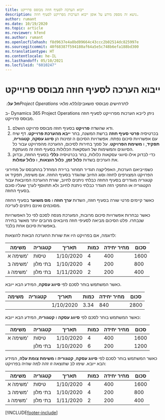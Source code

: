 ```yaml
---
title: ייבוא הערכה לסעיף חוזה מבוסס פרוייקט
description: נושא זה מספק מידע על אופן ייבוא הערכות מפרויקט לסעיף חוזה.
author: rumant
ms.date: 10/19/2020
ms.topic: article
ms.reviewer: kfend
ms.author: rumant
ms.openlocfilehash: f8d9637e4a8bd09664c43ccc2b02514dc825997e
ms.sourcegitcommit: 40f68387f594180af64a5e5c748b6efa188bd300
ms.translationtype: HT
ms.contentlocale: he-IL
ms.lasthandoff: 05/10/2021
ms.locfileid: "6010247"
---
```

# <a name="import-an-estimate-to-a-project-based-contract-line"></a>ייבוא הערכה לסעיף חוזה מבוסס פרוייקט

_**חל על:** ‏Project Operations לתרחישים מבוססי משאבים/ללא מלאי_

ב- Dynamics 365 Project Operations ניתן לייבא הערכות מפרוייקט לסעיף חוזה מבוסס פרוייקט.

1. ודא שהשדה **פרויקט** בסעיף חוזה מבוסס פרויקט הושלם.
2. בכרטיסיה **פרטי סעיף חוזה** ברשת המשנה, בחר **ייבא מהערכת פרוייקט**. דף שיח עם אפשרויות סיכום נפתח. אפשרויות הסיכום ה זמינות הן **סיווג עסקה**, **קטגוריה**, **תפקיד**, ו **משימת הפרויקט**. על סמך בחירות לסיכום, ההערכה מהפרויקט עבור כל הסיווגים והמשימות של העסקאות הכלולות בסעיף חוזה זה מועתקת. 
3. כדי לבדוק אילו סיווגי עסקאות כלולות, בחר בכרטיסיה **כללי** בסעיף החוזה, ובדוק את הערכים בשדות **כלול זמן**, **כלול הוצאות**, ו **כלול עמלות**.

כשמייביאם הערכות, האפליקצה תגדיר תמחור ברירת המחדל בהתבסס על מחירוני הפרויקט המצורפים לחוזה וסוג החיוב שהוגדר בסעיף החוזה. אם משימה, תפקיד או קטגוריה מוגדרים בסעיף החוזה כבלתי ניתנים לחיוב, שורת ההערכה המיובאת עבור הקטגוריה או התפקי הזה תוגדר כבלתי ניתנת לחיוב ולא תתווסף לערך שעליו סוכם בסעיף החוזה.

כאשר קיימים פרטי שורה בסעיף חוזה, השדות **ערך חוזה** ו **מס משוער** בסעיף החוזה מסוכמים ואינם ניתנים לעריכה.

כאשר נבחרות אפשרויות סיכום מרובות, המערכת מנסה לסכם לפי כל האפשרויות שנבחרו. פלט הסיכום מביאה לסעיפי חוזה מיובאים מרובים יותר מאשר בחירה באפשרות סיכום אחת בלבד.

לדוגמה, אם בפרויקט היו את שורות ההערכה הבאות להוצאות:

| משימה | קטגוריה | תאריך | כמות | מחיר יחידה | סכום |
| --- | --- | --- | --- | --- | --- |
| משימה א' | טיסות | 1/10/2020 | 4 | 400 | 1600 |
| משימה ב' | בתי מלון | 1/10/2020 | 4 | 200 | 800 |
| משימה ג' | בתי מלון | 1/11/2020 | 2 | 200 | 400 |

כאשר המשתמש בוחר לסכם לפי **סיווג עסקה**, המידע הבא ייובא.

| משימה | קטגוריה | תאריך | כמות | מחיר יחידה | סכום |
| --- | --- | --- | --- | --- | --- |
| &nbsp;  | &nbsp;  | 1/10/2020 | 3.34 | 840 | 2800 |

כאשר המשתמש בוחר לסכם לפי **סיווג עסקה** ו **קטגוריה**, המידע הבא ייובא:

| משימה | קטגוריה | תאריך | כמות | מחיר יחידה | סכום |
| --- | --- | --- | --- | --- | --- |
| משימה א' | טיסות | 1/10/2020 | 4 | 400 | 1600 |
| &nbsp;  | בתי מלון | 1/10/2020 | 6 | 200 | 1200 |

כאשר המשתמש בוחר לסכם לפי **סיווג עסקה**, **קטגוריה** ו **משימת צומת עלה**, המידע הבא ייובא. שימו לב שתוצאה זו זהה למה שהיה בפרויקט:

| משימה | קטגוריה | תאריך | כמות | מחיר יחידה | סכום |
| --- | --- | --- | --- | --- | --- |
| משימה א' | טיסות | 1/10/2020 | 4 | 400 | 1600 |
| משימה ב' | בתי מלון | 1/10/2020 | 4 | 200 | 800 |
| משימה ג' | בתי מלון | 1/11/2020 | 2 | 200 | 400 |


[!INCLUDE[footer-include](../includes/footer-banner.md)]